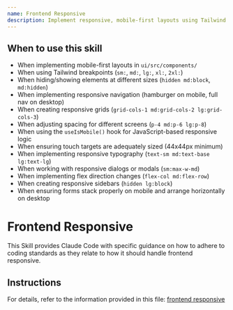 ```yaml
---
name: Frontend Responsive
description: Implement responsive, mobile-first layouts using Tailwind CSS breakpoints for the Kagent web UI. Use this skill when implementing mobile-first responsive designs that start with mobile styles and progressively enhance for larger screens in ui/src/components/, when using Tailwind breakpoints (sm: 640px, md: 768px, lg: 1024px, xl: 1280px, 2xl: 1536px) to adapt layouts for different device sizes, when hiding or showing elements at different breakpoints using visibility utilities (hidden md:block for desktop-only content, block md:hidden for mobile-only content), when implementing responsive navigation patterns with hamburger menus on mobile that toggle visibility and full horizontal navigation on desktop (md:flex, md:hidden classes), when creating responsive grid layouts that adjust column counts (grid-cols-1 md:grid-cols-2 lg:grid-cols-3), when working with responsive spacing that reduces on mobile and increases on desktop (p-4 md:p-6 lg:p-8, space-x-2 lg:space-x-4, gap-4 md:gap-6), when implementing the useIsMobile() hook from ui/src/hooks/use-mobile.tsx for JavaScript-based responsive logic that checks if window width is below 768px, when ensuring touch targets are at least 44x44px (h-11 w-11 or px-4 py-2) for mobile users to tap comfortably, when implementing responsive typography that scales with screen size (text-2xl md:text-3xl lg:text-4xl, text-sm md:text-base), when working with responsive dialog or modal layouts that adapt button layouts (flex-1 sm:flex-initial for mobile full-width buttons), when implementing responsive sidebars that are hidden on mobile (hidden lg:block) and use Sheet/Drawer components for mobile access, when implementing flex direction changes (flex-col md:flex-row) to stack elements vertically on mobile and horizontally on desktop, when creating responsive chat interfaces with input areas that change positioning (bottom-0 md:bottom-2, rounded-none md:rounded-lg), when implementing responsive forms that stack fields in single column on mobile (grid-cols-1 md:grid-cols-2), when optimizing images for responsive sizes with Next.js Image component and sizes attribute, or when testing designs across mobile viewports (375px iPhone SE, 390px iPhone 12), tablet viewports (768px iPad, 1024px iPad Pro), and desktop viewports (1280px, 1440px, 1920px). This skill ensures the Kagent UI works seamlessly on all device sizes by following mobile-first design principles with progressive enhancement.
---
```


## When to use this skill

- When implementing mobile-first layouts in `ui/src/components/`
- When using Tailwind breakpoints (`sm:`, `md:`, `lg:`, `xl:`, `2xl:`)
- When hiding/showing elements at different sizes (`hidden md:block`, `md:hidden`)
- When implementing responsive navigation (hamburger on mobile, full nav on desktop)
- When creating responsive grids (`grid-cols-1 md:grid-cols-2 lg:grid-cols-3`)
- When adjusting spacing for different screens (`p-4 md:p-6 lg:p-8`)
- When using the `useIsMobile()` hook for JavaScript-based responsive logic
- When ensuring touch targets are adequately sized (44x44px minimum)
- When implementing responsive typography (`text-sm md:text-base lg:text-lg`)
- When working with responsive dialogs or modals (`sm:max-w-md`)
- When implementing flex direction changes (`flex-col md:flex-row`)
- When creating responsive sidebars (`hidden lg:block`)
- When ensuring forms stack properly on mobile and arrange horizontally on desktop

# Frontend Responsive

This Skill provides Claude Code with specific guidance on how to adhere to coding standards as they relate to how it should handle frontend responsive.

## Instructions

For details, refer to the information provided in this file:
[frontend responsive](../../../agent-os/standards/frontend/responsive.md)
